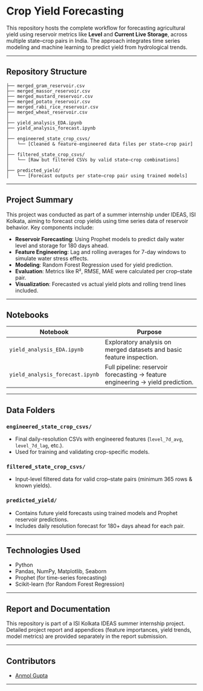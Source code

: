 # **Crop Yield Forecasting**

This repository hosts the complete workflow for forecasting agricultural yield using reservoir metrics like **Level** and **Current Live Storage**, across multiple state–crop pairs in India. The approach integrates time series modeling and machine learning to predict yield from hydrological trends.

---

## **Repository Structure**

```
├── merged_gram_reservoir.csv
├── merged_massor_reservoir.csv
├── merged_mustard_reservoir.csv
├── merged_potato_reservoir.csv
├── merged_rabi_rice_reservoir.csv
├── merged_wheat_reservoir.csv
│
├── yield_analysis_EDA.ipynb
├── yield_analysis_forecast.ipynb
│
├── engineered_state_crop_csvs/
│   └── [Cleaned & feature-engineered data files per state–crop pair]
│
├── filtered_state_crop_csvs/
│   └── [Raw but filtered CSVs by valid state–crop combinations]
│
├── predicted_yield/
│   └── [Forecast outputs per state–crop pair using trained models]
```

---

## **Project Summary**

This project was conducted as part of a summer internship under IDEAS, ISI Kolkata, aiming to forecast crop yields using time series data of reservoir behavior. Key components include:

* **Reservoir Forecasting**: Using Prophet models to predict daily water level and storage for 180 days ahead.
* **Feature Engineering**: Lag and rolling averages for 7-day windows to simulate water stress effects.
* **Modeling**: Random Forest Regression used for yield prediction.
* **Evaluation**: Metrics like R², RMSE, MAE were calculated per crop–state pair.
* **Visualization**: Forecasted vs actual yield plots and rolling trend lines included.

---

## **Notebooks**

| Notebook                        | Purpose                                                                        |
| ------------------------------- | ------------------------------------------------------------------------------ |
| `yield_analysis_EDA.ipynb`      | Exploratory analysis on merged datasets and basic feature inspection.          |
| `yield_analysis_forecast.ipynb` | Full pipeline: reservoir forecasting → feature engineering → yield prediction. |

---

## **Data Folders**

### `engineered_state_crop_csvs/`

* Final daily-resolution CSVs with engineered features (`level_7d_avg`, `level_7d_lag`, etc.).
* Used for training and validating crop-specific models.

### `filtered_state_crop_csvs/`

* Input-level filtered data for valid crop–state pairs (minimum 365 rows & known yields).

### `predicted_yield/`

* Contains future yield forecasts using trained models and Prophet reservoir predictions.
* Includes daily resolution forecast for 180+ days ahead for each pair.

---

## **Technologies Used**

* Python
* Pandas, NumPy, Matplotlib, Seaborn
* Prophet (for time-series forecasting)
* Scikit-learn (for Random Forest Regression)

---

## **Report and Documentation**

This repository is part of a ISI Kolkata IDEAS summer internship project. Detailed project report and appendices (feature importances, yield trends, model metrics) are provided separately in the report submission.

---


## **Contributors**

* [Anmol Gupta](https://www.linkedin.com/in/statisticssensei/)
  
---

